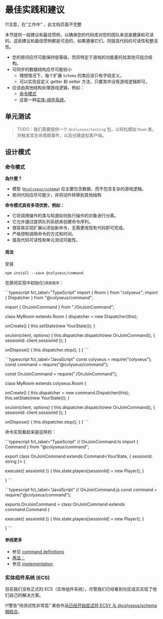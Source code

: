 # 最佳实践和建议

!!!注意，在“工作中” ，此文档页面不完整

本节提供一般建议和最佳惯例，以确保您的代码库对您的团队来说是健康和可读的。这些建议和最佳惯例都是可选的，如果遵循它们，将提高代码的可读性和整洁性。

- 您的房间应尽可能保持低等级，而将特定于游戏的功能委托给其他可组合结构。
- 可同步的数据结构应尽可能较小
    - 理想情况下，每个扩展 `Schema` 的类应该只有字段定义。
    - 可以实现自定义 getter 和 setter 方法，只要其中没有游戏逻辑即可。
- 应该由其他结构处理游戏逻辑，例如：
    - [命令模式](#the-command-pattern)
    - 这是一种[实体-组件系统](#entity-component-system-ecs)。

## 单元测试

> TODO：我们需要提供一个 `@colyseus/testing` 包，以轻松模拟 `Room` 类，并触发其生命周期事件，以及创建虚拟客户端。

## 设计模式

### 命令模式

**為什麼？**

- 模型 ([`@colyseus/schema`](https://github.com/colyseus/schema)) 应主要包含数据，而不包含复杂的游戏逻辑。
- 房间代码应尽可能少，并将动作转移到其他结构

**命令模式具有多项优势，例如：**

- 它将调用操作的类与知道如何执行操作的对象进行分离。
- 它允许通过提供队列系统来创建命令序列。
- 很容易实现扩展以添加新命令，无需更改现有代码即可完成。
- 严格控制调用命令的方式和时间。
- 提高代码可读性和单元测试可能性。

#### 用法

安装

``` npm install --save @colyseus/command ```

在房间实现中初始化\\`调度程序`：

\`\`\`typescript fct\_label="TypeScript" import { Room } from "colyseus"; import { Dispatcher } from "@colyseus/command";

import { OnJoinCommand } from "./OnJoinCommand";

class MyRoom extends Room<YourState> { dispatcher = new Dispatcher(this);

  onCreate() { this.setState(new YourState()); }

  onJoin(client, options) { this.dispatcher.dispatch(new OnJoinCommand(), { sessionId: client.sessionId }); }

  onDispose() { this.dispatcher.stop(); } } \`\`\`

\`\`\`typescript fct\_label="JavaScript" const colyseus = require("colyseus"); const command = require("@colyseus/command");

const OnJoinCommand = require("./OnJoinCommand");

class MyRoom extends colyseus.Room {

  onCreate() { this.dispatcher = new command.Dispatcher(this); this.setState(new YourState()); }

  onJoin(client, options) { this.dispatcher.dispatch(new OnJoinCommand(), { sessionId: client.sessionId }); }

  onDispose() { this.dispatcher.stop(); } } \`\`\`

命令实现看起来是这样的：

\`\`\`typescript fct\_label="TypeScript" // OnJoinCommand.ts import { Command } from "@colyseus/command";

export class OnJoinCommand extends Command<YourState, { sessionId: string }> {

  execute({ sessionId }) { this.state.players\[sessionId] = new Player(); }

} \`\`\`

\`\`\`typescript fct\_label="JavaScript" // OnJoinCommand.js const command = require("@colyseus/command");

exports.OnJoinCommand = class OnJoinCommand extends command.Command {

  execute({ sessionId }) { this.state.players\[sessionId] = new Player(); }

} \`\`\`

#### 参阅更多

- 参见 [command definitions](https://github.com/colyseus/command/blob/master/test/scenarios/CardGameScenario.ts)
- [用法：](https://github.com/colyseus/command/blob/master/test/Test.ts)
- 参见 [implementation](https://github.com/colyseus/command/blob/master/src/index.ts)

### 实体组件系统 (ECS)

目前我们没有正式的 ECS（实体组件系统），尽管我们已经看到社区成员实现了他们自己的解决方案。

!!!警告“待测试性非常高” 某些作品[已经开始尝试将 ECSY 与 @colyseus/schema 相结合](http://github.com/endel/ecs)。
